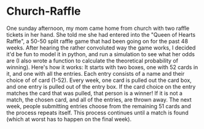 # Church-Raffle
One sunday afternoon, my mom came home from church with two raffle tickets in her hand. She told me she had entered into the "Queen of Hearts Raffle", a 50-50 split raffle game that had been going on for the past 48 weeks. After hearing the rather convoluted way the game works, I decided it'd be fun to model it in python, and run a simulation to see what her odds are (I also wrote a function to calculate the theoretical probability of winning).  Here's how it works:  It starts with two boxes, one with 52 cards in it, and one with all the entries.  Each entry consists of a name and their choice of of card (1-52).  Every week, one card is pulled out the card box, and one entry is pulled out of the entry box. If the card choice on the entry matches the card that was pulled, that person is a winner!  If it is not a match, the chosen card, and all of the entries, are thrown away. The next week, people submitting entries choose from the remaining 51 cards and the process repeats itself.  This process continues until a match is found (which at worst has to happen on the final week).
